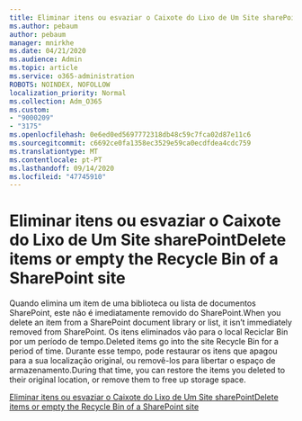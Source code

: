 ```yaml
---
title: Eliminar itens ou esvaziar o Caixote do Lixo de Um Site sharePoint
ms.author: pebaum
author: pebaum
manager: mnirkhe
ms.date: 04/21/2020
ms.audience: Admin
ms.topic: article
ms.service: o365-administration
ROBOTS: NOINDEX, NOFOLLOW
localization_priority: Normal
ms.collection: Adm_O365
ms.custom:
- "9000209"
- "3175"
ms.openlocfilehash: 0e6ed0ed5697772318db48c59c7fca02d87e11c6
ms.sourcegitcommit: c6692ce0fa1358ec3529e59ca0ecdfdea4cdc759
ms.translationtype: MT
ms.contentlocale: pt-PT
ms.lasthandoff: 09/14/2020
ms.locfileid: "47745910"
---
```

# <a name="delete-items-or-empty-the-recycle-bin-of-a-sharepoint-site"></a><span data-ttu-id="7f8af-102">Eliminar itens ou esvaziar o Caixote do Lixo de Um Site sharePoint</span><span class="sxs-lookup"><span data-stu-id="7f8af-102">Delete items or empty the Recycle Bin of a SharePoint site</span></span> 

<span data-ttu-id="7f8af-103">Quando elimina um item de uma biblioteca ou lista de documentos SharePoint, este não é imediatamente removido do SharePoint.</span><span class="sxs-lookup"><span data-stu-id="7f8af-103">When you delete an item from a SharePoint document library or list, it isn’t immediately removed from SharePoint.</span></span> <span data-ttu-id="7f8af-104">Os itens eliminados vão para o local Reciclar Bin por um período de tempo.</span><span class="sxs-lookup"><span data-stu-id="7f8af-104">Deleted items go into the site Recycle Bin for a period of time.</span></span> <span data-ttu-id="7f8af-105">Durante esse tempo, pode restaurar os itens que apagou para a sua localização original, ou removê-los para libertar o espaço de armazenamento.</span><span class="sxs-lookup"><span data-stu-id="7f8af-105">During that time, you can restore the items you deleted to their original location, or remove them to free up storage space.</span></span>

[<span data-ttu-id="7f8af-106">Eliminar itens ou esvaziar o Caixote do Lixo de Um Site sharePoint</span><span class="sxs-lookup"><span data-stu-id="7f8af-106">Delete items or empty the Recycle Bin of a SharePoint site</span></span>](https://support.office.com/article/2e713599-d13e-40d6-96dc-66f0a366f74e)